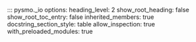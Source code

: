 ::: pysmo._io
    options:
      heading_level: 2
      show_root_heading: false
      show_root_toc_entry: false
      inherited_members: true
      docstring_section_style: table
      allow_inspection: true
      with_preloaded_modules: true
